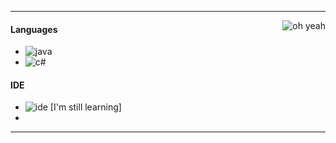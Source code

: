 
---

<img alt="oh yeah" src="https://github-readme-stats.vercel.app/api?username=ConnectPL&show_icons=true&theme=merko" align="right"/>

#### Languages
- ![java](https://img.shields.io/badge/-Java-3fd161?style=flat-square&logo=java)
- ![c#](https://img.shields.io/badge/-csharp-3fd161?style=flat-square&logo=csharp)

#### IDE
- ![ide](https://img.shields.io/badge/-Intellij_Idea-3fd161?style=flat-square&logo=intellij-idea) [I'm still learning]
-

---

